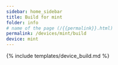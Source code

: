 ```yaml
---
sidebar: home_sidebar
title: Build for mint
folder: info
# name of the page (/{{permalink}}.html)
permalink: /devices/mint/build
device: mint
---
```

{% include templates/device_build.md %}
